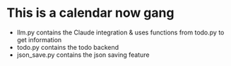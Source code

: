 # This is a calendar now gang

- llm.py contains the Claude integration & uses functions from todo.py to get information
- todo.py contains the todo backend
- json_save.py contains the json saving feature